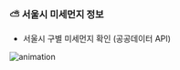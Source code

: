 ### ⛅ 서울시 미세먼지 정보

- 서울시 구별 미세먼지 확인 (공공데이터 API)

![animation](https://user-images.githubusercontent.com/65007333/167151216-f5613861-53b9-452f-8679-a286031bb934.gif)
